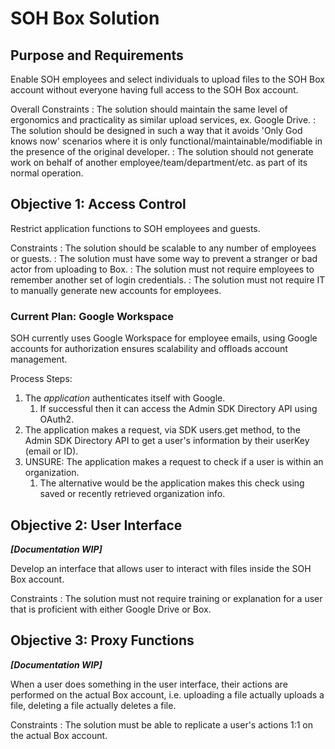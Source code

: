 # SOH Box Solution

## Purpose and Requirements

Enable SOH employees and select individuals to upload files to the SOH Box account without everyone having full access to the SOH Box account.

Overall Constraints
: The solution should maintain the same level of ergonomics and practicality as similar upload services, ex. Google Drive.
: The solution should be designed in such a way that it avoids 'Only God knows now' scenarios where it is only functional/maintainable/modifiable in the presence of the original developer.
: The solution should not generate work on behalf of another employee/team/department/etc. as part of its normal operation.

## Objective 1: Access Control

Restrict application functions to SOH employees and guests.

Constraints
: The solution should be scalable to any number of employees or guests.
: The solution must have some way to prevent a stranger or bad actor from uploading to Box.
: The solution must not require employees to remember another set of login credentials.
: The solution must not require IT to manually generate new accounts for employees.

### Current Plan: Google Workspace

SOH currently uses Google Workspace for employee emails, using Google accounts for authorization ensures scalability and offloads account management.

Process Steps:

1. The *application* authenticates itself with Google.
   1. If successful then it can access the Admin SDK Directory API using OAuth2.
2. The application makes a request, via SDK users.get method, to the Admin SDK Directory API to get a user's information by their userKey (email or ID).
3. UNSURE: The application makes a request to check if a user is within an organization.
   1. The alternative would be the application makes this check using saved or recently retrieved organization info.

## Objective 2: User Interface

***[Documentation WIP]***

Develop an interface that allows user to interact with files inside the SOH Box account.

Constraints
: The solution must not require training or explanation for a user that is proficient with either Google Drive or Box.

## Objective 3: Proxy Functions

***[Documentation WIP]***

When a user does something in the user interface, their actions are performed on the actual Box account, i.e. uploading a file actually uploads a file, deleting a file actually deletes a file.

Constraints
: The solution must be able to replicate a user's actions 1:1 on the actual Box account.
